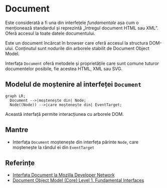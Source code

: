 # Document

Este considerată a fi una din interfețele *fundamentale* așa cum o menționează standardul și reprezintă „întregul document HTML sau XML”. Oferă accesul la toate datele documentului.

Este un document încărcat în browser care oferă accesul la structura DOM-ului.
Conținutul sunt nodurile din arborele stabilit de Document Object Model.

Interfața `Document` oferă metodele și proprietățile care sunt comune tuturor documentelor posibile, fie acestea HTML, XML sau SVG.

## Modelul de moștenire al interfeței `Document`

```mermaid
graph LR;
  Document -->|moștenește din| Node;
  Node((Node)) -->|care moștenește din| EventTarget;
```

Această interfață permite interacțiunea cu arborele DOM.

## Mantre

-   Interfața `Document` moștenește din interfeța părinte `Node`, care moștenește la rândul ei din `EventTarget`

## Referințe

-   [Interfața Document la Mozilla Developer Network](https://developer.mozilla.org/en-US/docs/Web/API/Document)
-   [Document Object Model (Core) Level 1. Fundamental Interfaces](https://www.w3.org/TR/REC-DOM-Level-1/level-one-core.html)
